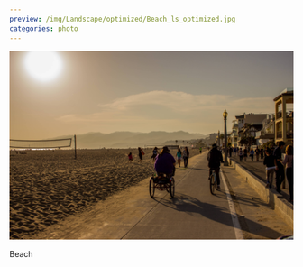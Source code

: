 ```yaml
---
preview: /img/Landscape/optimized/Beach_ls_optimized.jpg
categories: photo
---
```


![Picture 1](/img/Landscape/Beach.jpg)

Beach
